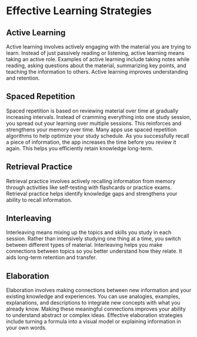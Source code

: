 # Effective Learning Strategies

## Active Learning

Active learning involves actively engaging with the material you are trying to learn. Instead of just passively reading or listening, active learning means taking an active role. Examples of active learning include taking notes while reading, asking questions about the material, summarizing key points, and teaching the information to others. Active learning improves understanding and retention.

## Spaced Repetition

Spaced repetition is based on reviewing material over time at gradually increasing intervals. Instead of cramming everything into one study session, you spread out your learning over multiple sessions. This reinforces and strengthens your memory over time. Many apps use spaced repetition algorithms to help optimize your study schedule. As you successfully recall a piece of information, the app increases the time before you review it again. This helps you efficiently retain knowledge long-term.

## Retrieval Practice

Retrieval practice involves actively recalling information from memory through activities like self-testing with flashcards or practice exams. Retrieval practice helps identify knowledge gaps and strengthens your ability to recall information.

## Interleaving

Interleaving means mixing up the topics and skills you study in each session. Rather than intensively studying one thing at a time, you switch between different types of material. Interleaving helps you make connections between topics so you better understand how they relate. It aids long-term retention and transfer.

## Elaboration

Elaboration involves making connections between new information and your existing knowledge and experiences. You can use analogies, examples, explanations, and descriptions to integrate new concepts with what you already know. Making these meaningful connections improves your ability to understand abstract or complex ideas. Effective elaboration strategies include turning a formula into a visual model or explaining information in your own words.
